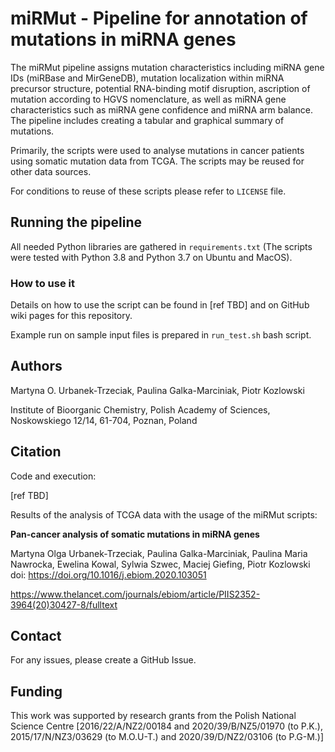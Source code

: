 # miRMut - Pipeline for annotation of mutations in miRNA genes

The miRMut pipeline assigns mutation characteristics including miRNA gene IDs (miRBase and MirGeneDB),
mutation localization within miRNA precursor structure, potential RNA-binding motif disruption,
ascription of mutation according to HGVS nomenclature, as well as miRNA gene characteristics such as miRNA gene confidence
and miRNA arm balance. The pipeline includes creating a tabular and graphical summary of mutations.

Primarily, the scripts were used to analyse mutations in cancer patients using somatic mutation data from TCGA.
The scripts may be reused for other data sources. 

For conditions to reuse of these scripts please refer to `LICENSE` file.

## Running the pipeline

All needed Python libraries are gathered in `requirements.txt` (The scripts were tested with Python 3.8 and Python 3.7 on Ubuntu and MacOS).

### How to use it

Details on how to use the script can be found in [ref TBD] and on GitHub wiki pages for this repository.

Example run on sample input files is prepared in `run_test.sh` bash script.

## Authors

Martyna O. Urbanek-Trzeciak, Paulina Galka-Marciniak, Piotr Kozlowski

Institute of Bioorganic Chemistry, Polish Academy of Sciences, Noskowskiego 12/14, 61-704, 
Poznan, Poland

## Citation

Code and execution:

[ref TBD]

Results of the analysis of TCGA data with the usage of the miRMut scripts:

**Pan-cancer analysis of somatic mutations in miRNA genes**

Martyna Olga Urbanek-Trzeciak, Paulina Galka-Marciniak, Paulina Maria Nawrocka, Ewelina Kowal, Sylwia Szwec, Maciej Giefing,  Piotr Kozlowski
doi: https://doi.org/10.1016/j.ebiom.2020.103051

https://www.thelancet.com/journals/ebiom/article/PIIS2352-3964(20)30427-8/fulltext

## Contact

For any issues, please create a GitHub Issue.

## Funding

This work was supported by research grants from the Polish National Science Centre [2016/22/A/NZ2/00184 and 2020/39/B/NZ5/01970 (to P.K.), 2015/17/N/NZ3/03629 (to M.O.U-T.) and 2020/39/D/NZ2/03106 (to P.G-M.)]
